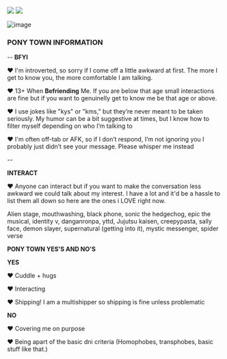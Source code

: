 ![](rw.gif)
![](rw2.gif)
</details>

![image](https://i.pinimg.com/736x/14/53/22/1453220913abe836a9e5788bb4ddfc56.jpg)




### PONY TOWN INFORMATION
--
**BFYI**

♥ I'm introverted, so sorry if I come off a little awkward at first. The more I get to know you, the more comfortable I am talking.

♥ 13+ When **Befriending** Me. If you are below that age small interactions are fine but if you want to genuinelly get to know me be that age or above.

♥ I use jokes like "kys" or "kms," but they’re never meant to be taken seriously. My humor can be a bit suggestive at times, but I know how to filter myself depending on who I’m talking to

♥ I'm often off-tab or AFK, so if I don’t respond, I’m not ignoring you I probably just didn’t see your message. Please whisper me instead

--

**INTERACT**

♥ Anyone can interact but if you want to make the conversation less awkward we could talk about my interest. I have a lot and it'd be a hassle to list them all down so here are the ones i LOVE right now.

Alien stage, mouthwashing, black phone, sonic the hedgechog, epic the musical, identity v, danganronpa, yttd, Jujutsu kaisen, creepypasta, sally face, demon slayer, supernatural (getting into it), mystic messenger, spider verse


**PONY TOWN YES'S AND NO'S**

**YES**

♥ Cuddle + hugs

♥ Interacting

♥ Shipping! I am a multishipper so shipping is fine unless problematic

**NO**

♥ Covering me on purpose

♥ Being apart of the basic dni criteria (Homophobes, transphobes, basic stuff like that.)


